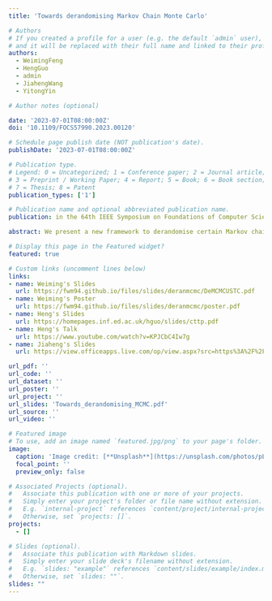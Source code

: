 ```yaml
---
title: 'Towards derandomising Markov Chain Monte Carlo'

# Authors
# If you created a profile for a user (e.g. the default `admin` user), write the username (folder name) here
# and it will be replaced with their full name and linked to their profile.
authors:
  - WeimingFeng
  - HengGuo
  - admin
  - JiahengWang
  - YitongYin

# Author notes (optional)

date: '2023-07-01T08:00:00Z'
doi: '10.1109/FOCS57990.2023.00120'

# Schedule page publish date (NOT publication's date).
publishDate: '2023-07-01T08:00:00Z'

# Publication type.
# Legend: 0 = Uncategorized; 1 = Conference paper; 2 = Journal article;
# 3 = Preprint / Working Paper; 4 = Report; 5 = Book; 6 = Book section;
# 7 = Thesis; 8 = Patent
publication_types: ['1']

# Publication name and optional abbreviated publication name.
publication: in the 64th IEEE Symposium on Foundations of Computer Science (FOCS 2023)

abstract: We present a new framework to derandomise certain Markov chain Monte Carlo (MCMC) algorithms. As in MCMC, we first reduce counting problems to sampling from a sequence of marginal distributions. For the latter task, we introduce a method called coupling towards the past that can, in logarithmic time, evaluate one or a constant number of variables from a stationary Markov chain state. Since there are at most logarithmic random choices, this leads to very simple derandomisation. We provide two applications of this framework, namely efficient deterministic approximate counting algorithms for hypergraph independent sets and hypergraph colourings, under local lemma type conditions matching, up to lower order factors, their state-of-the-art randomised counterparts.

# Display this page in the Featured widget?
featured: true

# Custom links (uncomment lines below)
links:
- name: Weiming's Slides
  url: https://fwm94.github.io/files/slides/deranmcmc/DeMCMCUSTC.pdf
- name: Weiming's Poster
  url: https://fwm94.github.io/files/slides/deranmcmc/poster.pdf
- name: Heng's Slides
  url: https://homepages.inf.ed.ac.uk/hguo/slides/cttp.pdf
- name: Heng's Talk
  url: https://www.youtube.com/watch?v=KPJCbC4Iw7g
- name: Jiaheng's Slides
  url: https://view.officeapps.live.com/op/view.aspx?src=https%3A%2F%2Fpw384.github.io%2Fassets%2Fslides%2Fcttp_barc.pptx&wdOrigin=BROWSELINK

url_pdf: ''
url_code: ''
url_dataset: ''
url_poster: ''
url_project: ''
url_slides: 'Towards_derandomising_MCMC.pdf'
url_source: ''
url_video: ''

# Featured image
# To use, add an image named `featured.jpg/png` to your page's folder.
image:
  caption: 'Image credit: [**Unsplash**](https://unsplash.com/photos/pLCdAaMFLTE)'
  focal_point: ''
  preview_only: false

# Associated Projects (optional).
#   Associate this publication with one or more of your projects.
#   Simply enter your project's folder or file name without extension.
#   E.g. `internal-project` references `content/project/internal-project/index.md`.
#   Otherwise, set `projects: []`.
projects:
  - []

# Slides (optional).
#   Associate this publication with Markdown slides.
#   Simply enter your slide deck's filename without extension.
#   E.g. `slides: "example"` references `content/slides/example/index.md`.
#   Otherwise, set `slides: ""`.
slides: ""
---
```


